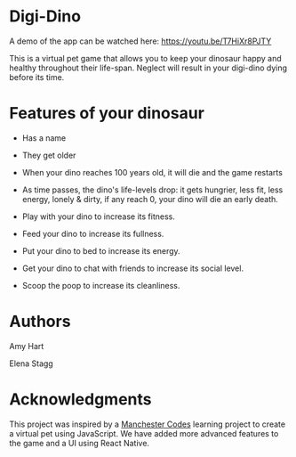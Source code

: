 # Digi-Dino

A demo of the app can be watched here: https://youtu.be/T7HiXr8PJTY 

This is a virtual pet game that allows you to keep your dinosaur happy and healthy throughout their life-span. Neglect will result
in your digi-dino dying before its time.

# Features of your dinosaur

* Has a name
* They get older
* When your dino reaches 100 years old, it will die and the game restarts

* As time passes, the dino's life-levels drop: it gets hungrier, less fit, less energy, lonely & dirty, if any reach 0, your dino will die an early death.

* Play with your dino to increase its fitness.
* Feed your dino to increase its fullness.
* Put your dino to bed to increase its energy.
* Get your dino to chat with friends to increase its social level.
* Scoop the poop to increase its cleanliness.

# Authors

Amy Hart

Elena Stagg

# Acknowledgments

This project was inspired by a [Manchester Codes](https://www.manchestercodes.com/) learning project to create a virtual pet using JavaScript.
We have added more advanced features to the game and a UI using React Native.
